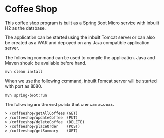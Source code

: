 # Coffee Shop
This coffee shop program is built as a Spring Boot Micro service with inbuilt H2 as the database.
 
The application can be started using the inbuilt Tomcat server or can also be created as a WAR and deployed on any Java compatible application server.

The following command can be used to compile the application. Java and Maven should be available before hand.

`mvn clean install`

When we use the following command, inbuilt Tomcat server will be started with port as 8080.

`mvn spring-boot:run`

The following are the end points that one can access:

	> /coffeeshop/getAllCoffees (GET)
	> /coffeeshop/updateCoffee  (PUT)
	> /coffeeshop/deleteCoffee  (DELETE)
	> /coffeeshop/placeOrder    (POST)
	> /coffeeshop/getSummary    (GET)